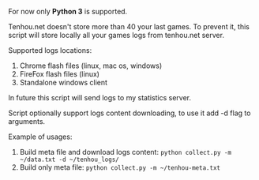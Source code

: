 For now only **Python 3** is supported.

Tenhou.net doesn't store more than 40 your last games.
To prevent it, this script will store locally all your games logs
from tenhou.net server.

Supported logs locations:
1. Chrome flash files (linux, mac os, windows)
2. FireFox flash files (linux)
3. Standalone windows client

In future this script will send logs to my statistics server.

Script optionally support logs content downloading, to use it add -d flag
to arguments.

Example of usages:

1. Build meta file and download logs content: `python collect.py -m ~/data.txt -d ~/tenhou_logs/`
1. Build only meta file: `python collect.py -m ~/tenhou-meta.txt`